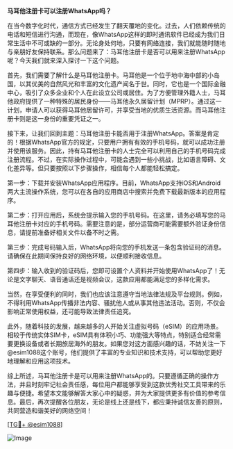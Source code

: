 **马耳他注册卡可以注册WhatsApp吗？**

在当今数字化时代，通信方式已经发生了翻天覆地的变化。过去，人们依赖传统的电话和短信进行沟通，而现在，像WhatsApp这样的即时通讯软件已经成为我们日常生活中不可或缺的一部分。无论身处何地，只要有网络连接，我们就能随时随地与亲朋好友保持联系。那么问题来了：马耳他注册卡是否可以用来注册WhatsApp呢？今天我们就来深入探讨一下这个问题。

首先，我们需要了解什么是马耳他注册卡。马耳他是一个位于地中海中部的小岛国，以其优美的自然风光和丰富的文化遗产闻名于世。同时，它也是一个国际金融中心，吸引了众多企业和个人在此设立公司或居住。为了方便管理外籍人士，马耳他政府提供了一种特殊的居民身份——马耳他永久居留计划（MPRP）。通过这一计划，申请人可以获得马耳他居留许可，并享受当地的优质生活资源。而马耳他注册卡则是这一身份的重要凭证之一。

接下来，让我们回到主题：马耳他注册卡能否用于注册WhatsApp。答案是肯定的！根据WhatsApp官方的规定，只要用户拥有有效的手机号码，就可以成功注册并使用该服务。因此，持有马耳他注册卡的人士完全可以利用自己的手机号码完成注册流程。不过，在实际操作过程中，可能会遇到一些小挑战，比如语言障碍、文化差异等。但只要按照以下步骤操作，相信每个人都能轻松搞定。

第一步：下载并安装WhatsApp应用程序。目前，WhatsApp支持iOS和Android两大主流操作系统，您可以在各自的应用商店中搜索并免费下载最新版本的应用程序。

第二步：打开应用后，系统会提示输入您的手机号码。在这里，请务必填写您的马耳他注册卡对应的手机号码。需要注意的是，部分运营商可能需要额外验证身份信息，请提前准备好相关文件以备不时之需。

第三步：完成号码输入后，WhatsApp将向您的手机发送一条包含验证码的消息。请确保在此期间保持良好的网络环境，以便顺利接收信息。

第四步：输入收到的验证码后，您即可设置个人资料并开始使用WhatsApp了！无论是文字聊天、语音通话还是视频会议，这款应用都能满足您的多样化需求。

当然，在享受便利的同时，我们也应该注意遵守当地法律法规及平台规则。例如，不得利用WhatsApp传播非法内容、骚扰他人或从事其他违法活动。否则，不仅会影响正常使用权益，还可能导致法律责任追究。

此外，随着科技的发展，越来越多的人开始关注虚拟号码（eSIM）的应用场景。相较于传统实体SIM卡，eSIM具有体积小巧、功能强大等特点，特别适合经常需要更换设备或者长期旅居海外的朋友。如果您对这方面感兴趣的话，不妨关注一下@esim1088这个账号，他们提供了丰富的专业知识和技术支持，可以帮助您更好地理解和应用这项技术。

综上所述，马耳他注册卡是可以用来注册WhatsApp的。只要遵循正确的操作方法，并且时刻牢记社会责任感，每位用户都能够享受到这款优秀社交工具带来的乐趣与便捷。希望本文能够解答大家心中的疑惑，并为大家提供更多有价值的参考信息。最后，再次提醒各位朋友，无论是线上还是线下，都应秉持诚信友善的原则，共同营造和谐美好的网络空间！

[[TG💪+ @esim1088](https://t.me/s/esim1088)]

![Image](https://i.postimg.cc/4NQfJmqS/Snipaste-2025-05-13-00-14-12.png)